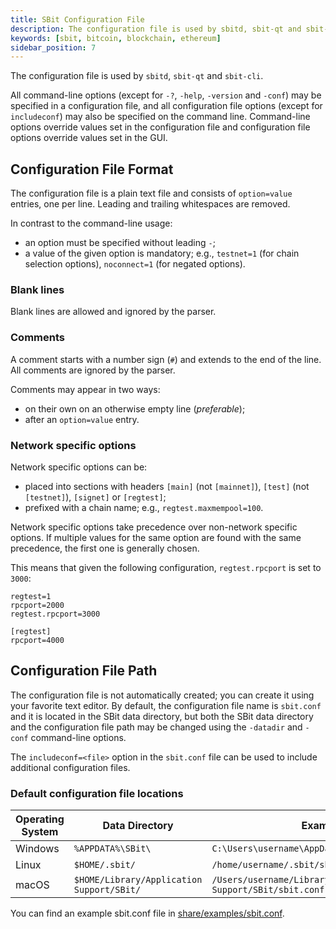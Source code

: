 ```yaml
---
title: SBit Configuration File
description: The configuration file is used by sbitd, sbit-qt and sbit-cli.
keywords: [sbit, bitcoin, blockchain, ethereum]
sidebar_position: 7
---
```



The configuration file is used by `sbitd`, `sbit-qt` and `sbit-cli`.

All command-line options (except for `-?`, `-help`, `-version` and `-conf`) may be specified in a configuration file, and all configuration file options (except for `includeconf`) may also be specified on the command line. Command-line options override values set in the configuration file and configuration file options override values set in the GUI.

## Configuration File Format

The configuration file is a plain text file and consists of `option=value` entries, one per line. Leading and trailing whitespaces are removed.

In contrast to the command-line usage:
- an option must be specified without leading `-`;
- a value of the given option is mandatory; e.g., `testnet=1` (for chain selection options), `noconnect=1` (for negated options).

### Blank lines

Blank lines are allowed and ignored by the parser.

### Comments

A comment starts with a number sign (`#`) and extends to the end of the line. All comments are ignored by the parser.

Comments may appear in two ways:
- on their own on an otherwise empty line (_preferable_);
- after an `option=value` entry.

### Network specific options

Network specific options can be:
- placed into sections with headers `[main]` (not `[mainnet]`), `[test]` (not `[testnet]`), `[signet]` or `[regtest]`;
- prefixed with a chain name; e.g., `regtest.maxmempool=100`.

Network specific options take precedence over non-network specific options.
If multiple values for the same option are found with the same precedence, the
first one is generally chosen.

This means that given the following configuration, `regtest.rpcport` is set to `3000`:

```
regtest=1
rpcport=2000
regtest.rpcport=3000

[regtest]
rpcport=4000
```

## Configuration File Path

The configuration file is not automatically created; you can create it using your favorite text editor. By default, the configuration file name is `sbit.conf` and it is located in the SBit data directory, but both the SBit data directory and the configuration file path may be changed using the `-datadir` and `-conf` command-line options.

The `includeconf=<file>` option in the `sbit.conf` file can be used to include additional configuration files.

### Default configuration file locations

Operating System | Data Directory | Example Path
-- | -- | --
Windows | `%APPDATA%\SBit\` | `C:\Users\username\AppData\Roaming\SBit\sbit.conf`
Linux | `$HOME/.sbit/` | `/home/username/.sbit/sbit.conf`
macOS | `$HOME/Library/Application Support/SBit/` | `/Users/username/Library/Application Support/SBit/sbit.conf`

You can find an example sbit.conf file in [share/examples/sbit.conf](https://github.com/SBit-Project/sbit/share/examples/sbit.conf).
